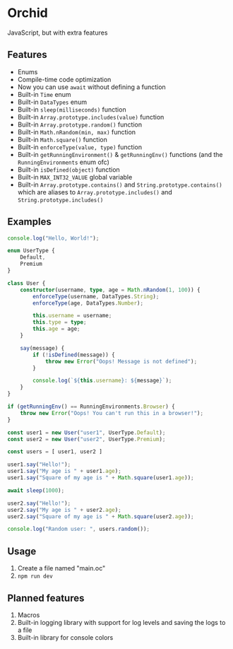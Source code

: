 # Orchid

JavaScript, but with extra features

## Features

* Enums
* Compile-time code optimization
* Now you can use `await` without defining a function
* Built-in `Time` enum
* Built-in `DataTypes` enum
* Built-in `sleep(milliseconds)` function
* Built-in `Array.prototype.includes(value)` function
* Built-in `Array.prototype.random()` function
* Built-in `Math.nRandom(min, max)` function
* Built-in `Math.square()` function
* Built-in `enforceType(value, type)` function
* Built-in `getRunningEnvironment()` & `getRunningEnv()` functions (and the `RunningEnvironments` enum ofc)
* Built-in `isDefined(object)` function
* Built-in `MAX_INT32_VALUE` global variable
* Built-in `Array.prototype.contains()` and `String.prototype.contains()` which are aliases to `Array.prototype.includes()` and `String.prototype.includes()`

## Examples

```ts
console.log("Hello, World!");
```

```ts
enum UserType {
    Default,
    Premium
}

class User {
    constructor(username, type, age = Math.nRandom(1, 100)) {
        enforceType(username, DataTypes.String);
        enforceType(age, DataTypes.Number);

        this.username = username;
        this.type = type;
        this.age = age;
    }

    say(message) {
        if (!isDefined(message)) {
            throw new Error("Oops! Message is not defined");
        }

        console.log(`${this.username}: ${message}`);
    }
}

if (getRunningEnv() == RunningEnvironments.Browser) {
    throw new Error("Oops! You can't run this in a browser!");
}

const user1 = new User("user1", UserType.Default);
const user2 = new User("user2", UserType.Premium);

const users = [ user1, user2 ]

user1.say("Hello!");
user1.say("My age is " + user1.age);
user1.say("Square of my age is " + Math.square(user1.age));

await sleep(1000);

user2.say("Hello!");
user2.say("My age is " + user2.age);
user2.say("Square of my age is " + Math.square(user2.age));

console.log("Random user: ", users.random());
```

## Usage

1. Create a file named "main.oc"
2. `npm run dev`

## Planned features

1. Macros
2. Built-in logging library with support for log levels and saving the logs to a file
3. Built-in library for console colors

